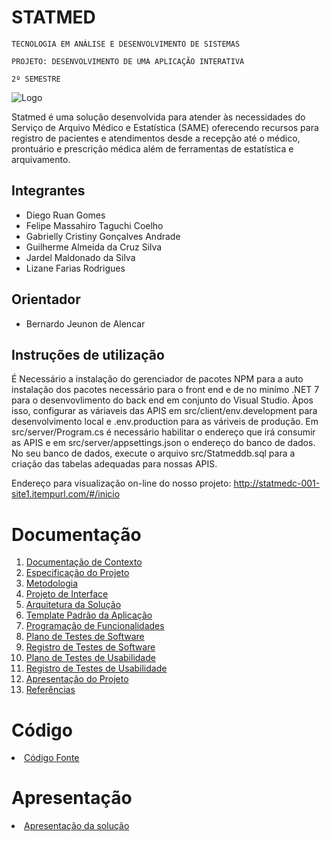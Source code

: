 # STATMED

`TECNOLOGIA EM ANÁLISE E DESENVOLVIMENTO DE SISTEMAS`

`PROJETO: DESENVOLVIMENTO DE UMA APLICAÇÃO INTERATIVA`

`2º SEMESTRE`

![Logo](https://github.com/ICEI-PUC-Minas-PMV-ADS/statmed/assets/98277143/23ed1c05-2e0e-4f67-9fb1-c57dca86cb1c)

Statmed é uma solução desenvolvida para atender às necessidades do Serviço de Arquivo Médico e Estatística (SAME) oferecendo recursos para registro de pacientes e atendimentos desde a recepção até o médico, prontuário e prescrição médica além de  ferramentas de estatística e arquivamento.

## Integrantes

* Diego Ruan Gomes
* Felipe Massahiro Taguchi Coelho
* Gabrielly Cristiny Gonçalves Andrade
* Guilherme Almeida da Cruz Silva
* Jardel Maldonado da Silva
* Lizane Farias Rodrigues

## Orientador

* Bernardo Jeunon de Alencar

## Instruções de utilização

É Necessário a instalação do gerenciador de pacotes NPM para a auto instalação dos pacotes necessário para o front end e de no minímo .NET 7 para o desenvovlimento do back end em conjunto do Visual Studio.
Àpos isso, configurar as váriaveis das APIS em src/client/env.development para desenvolvimento local e .env.production para as váriveis de produção. Em src/server/Program.cs é necessário habilitar o endereço que irá consumir as APIS e em src/server/appsettings.json o endereço do banco de dados. No seu banco de dados, execute o arquivo src/Statmeddb.sql para a criação das tabelas adequadas para nossas APIS.

Endereço para visualização on-line do nosso projeto: http://statmedc-001-site1.itempurl.com/#/inicio 

# Documentação

<ol>
<li><a href="docs/01-Documentação de Contexto.md"> Documentação de Contexto</a></li>
<li><a href="docs/02-Especificação do Projeto.md"> Especificação do Projeto</a></li>
<li><a href="docs/03-Metodologia.md"> Metodologia</a></li>
<li><a href="docs/04-Projeto de Interface.md"> Projeto de Interface</a></li>
<li><a href="docs/05-Arquitetura da Solução.md"> Arquitetura da Solução</a></li>
<li><a href="docs/06-Template Padrão da Aplicação.md"> Template Padrão da Aplicação</a></li>
<li><a href="docs/07-Programação de Funcionalidades.md"> Programação de Funcionalidades</a></li>
<li><a href="docs/08-Plano de Testes de Software.md"> Plano de Testes de Software</a></li>
<li><a href="docs/09-Registro de Testes de Software.md"> Registro de Testes de Software</a></li>
<li><a href="docs/10-Plano de Testes de Usabilidade.md"> Plano de Testes de Usabilidade</a></li>
<li><a href="docs/11-Registro de Testes de Usabilidade.md"> Registro de Testes de Usabilidade</a></li>
<li><a href="docs/12-Apresentação do Projeto.md"> Apresentação do Projeto</a></li>
<li><a href="docs/13-Referências.md"> Referências</a></li>
</ol>

# Código

<li><a href="src/README.md"> Código Fonte</a></li>

# Apresentação

<li><a href="presentation/README.md"> Apresentação da solução</a></li>
